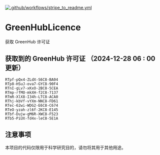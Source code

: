 [![.github/workflows/stripe_to_readme.yml](https://github.com/zjx-kimi/GreenHubLicence/actions/workflows/stripe_to_readme.yml/badge.svg)](https://github.com/zjx-kimi/GreenHubLicence/actions/workflows/stripe_to_readme.yml)
# GreenHubLicence
获取 GreenHub 许可证
## 获取到的 GreenHub 许可证 （2024-12-28 06 : 00 更新）
```
RTpf-pQx4-ZLdX-S6C8-BA04
RTp8-HSuJ-ova7-GYC8-90F4
RTnI-gLv7-xKxO-2BC8-5CEA
RTmp-rfMO-mkXH-f2C8-7137
RTmR-XlX8-I34h-LTC8-ACA0
RThj-kbVf-vYXm-NNC8-FD61
RTec-62wi-WDG2-E6C8-C674
RTeO-yzah-zl6f-2KC8-E145
RTbf-Dujw-gM6R-XWC8-F523
RTb5-PiUX-fd4x-leC8-5E1A
```

## 注意事项

本项目的代码仅限用于科学研究目的，请勿将其用于其他用途。

